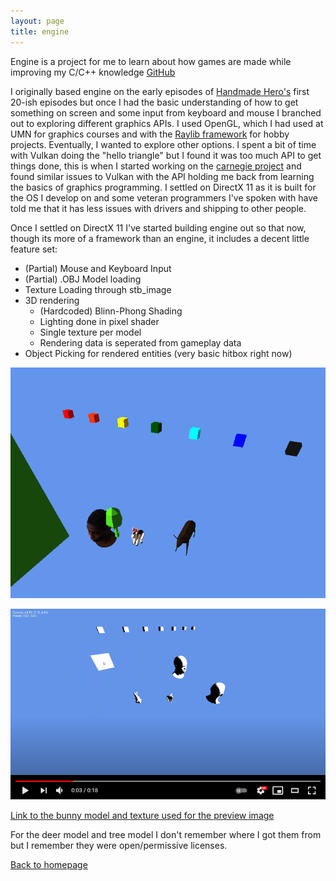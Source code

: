 ```yaml
---
layout: page
title: engine
---
```


Engine is a project for me to learn about how games are made while improving my C/C++ knowledge [GitHub](https://github.com/Andidy/engine)

I originally based engine on the early episodes of [Handmade Hero's](https://handmadehero.org/) first 20-ish episodes but once I
had the basic understanding of how to get something on screen and some input from keyboard and mouse I branched out to exploring
different graphics APIs. I used OpenGL, which I had used at UMN for graphics courses and with the 
[Raylib framework](https://www.raylib.com/) for hobby projects. Eventually, I wanted to explore other options. I spent a bit of
time with Vulkan doing the "hello triangle" but I found it was too much API to get things done, this is when I started working on
the [carnegie project](https://andidy.github.io/carnegie) and found similar issues to Vulkan with the API holding me back from
learning the basics of graphics programming. I settled on DirectX 11 as it is built for the OS I develop on and some veteran
programmers I've spoken with have told me that it has less issues with drivers and shipping to other people.

Once I settled on DirectX 11 I've started building engine out so that now, though its more of a framework than an engine,
it includes a decent little feature set:
- (Partial) Mouse and Keyboard Input
- (Partial) .OBJ Model loading
- Texture Loading through stb_image
- 3D rendering
  - (Hardcoded) Blinn-Phong Shading
  - Lighting done in pixel shader
  - Single texture per model
  - Rendering data is seperated from gameplay data
- Object Picking for rendered entities (very basic hitbox right now)

![Textured Models with Basic Lighting](/docs/assets/images/engine/textured_models_basic_lighting.png)

[![Object Picking](/docs/assets/images/engine/yt_object_picking.png)](https://www.youtube.com/watch?v=XoNrCGmb1VI)

[Link to the bunny model and texture used for the preview image](https://opengameart.org/content/hand-painted-bunny-unrigged-version)

For the deer model and tree model I don't remember where I got them from but I remember they were open/permissive licenses.

[Back to homepage](https://andidy.github.io/)